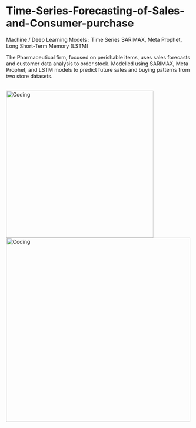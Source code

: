 # Time-Series-Forecasting-of-Sales-and-Consumer-purchase

 Machine / Deep Learning Models : Time Series SARIMAX, Meta Prophet, Long Short-Term Memory (LSTM) 
 
 The Pharmaceutical firm, focused on perishable items, uses sales forecasts and customer data analysis to order stock. Modelled using SARIMAX, Meta Prophet, and LSTM models to predict future sales and buying patterns from two store datasets.<br><br>

 <img align="left" alt="Coding" width="400" src="https://cdn.dribbble.com/users/3593/screenshots/2475280/linechart.gif"> 
 <img align="center" alt="Coding" width="500" src="https://media0.giphy.com/media/v1.Y2lkPTc5MGI3NjExOWxrN3E0YWFlOTNrcTJsajB2b3dmeGUybWJpcXdreGxwNWpwOHNqNiZlcD12MV9pbnRlcm5hbF9naWZfYnlfaWQmY3Q9Zw/LmN8OYiY4m0X85K0Zz/giphy.gif"> 
